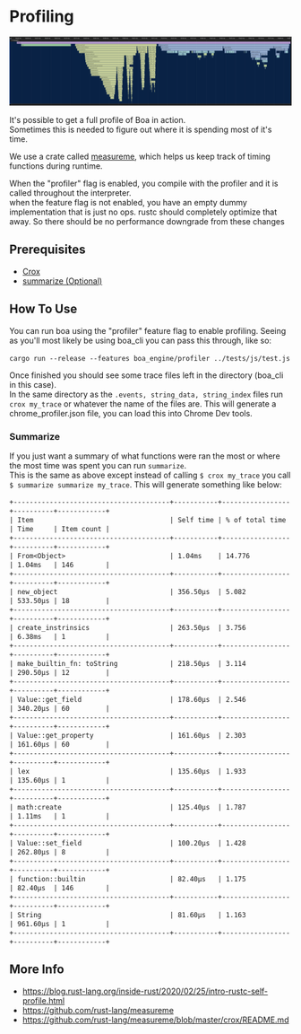 # Profiling

![Example](img/profiler.png)

It's possible to get a full profile of Boa in action.  
Sometimes this is needed to figure out where it is spending most of it's time.

We use a crate called [measureme](https://github.com/rust-lang/measureme), which helps us keep track of timing functions during runtime.

When the "profiler" flag is enabled, you compile with the profiler and it is called throughout the interpreter.  
when the feature flag is not enabled, you have an empty dummy implementation that is just no ops. rustc should completely optimize that away. So there should be no performance downgrade from these changes

## Prerequisites

- [Crox](https://github.com/rust-lang/measureme/blob/master/crox/README.md)
- [summarize (Optional)](https://github.com/rust-lang/measureme/blob/master/summarize/README.md)

## How To Use

You can run boa using the "profiler" feature flag to enable profiling. Seeing as you'll most likely be using boa_cli you can pass this through, like so:

`cargo run --release --features boa_engine/profiler ../tests/js/test.js`

Once finished you should see some trace files left in the directory (boa_cli in this case).  
In the same directory as the `.events, string_data, string_index` files run `crox my_trace` or whatever the name of the files are. This will generate a chrome_profiler.json file, you can load this into Chrome Dev tools.

### Summarize

If you just want a summary of what functions were ran the most or where the most time was spent you can run `summarize`.  
This is the same as above except instead of calling `$ crox my_trace` you call `$ summarize summarize my_trace`. This will generate something like below:

```
+---------------------------------------+-----------+-----------------+----------+------------+
| Item                                  | Self time | % of total time | Time     | Item count |
+---------------------------------------+-----------+-----------------+----------+------------+
| From<Object>                          | 1.04ms    | 14.776          | 1.04ms   | 146        |
+---------------------------------------+-----------+-----------------+----------+------------+
| new_object                            | 356.50µs  | 5.082           | 533.50µs | 18         |
+---------------------------------------+-----------+-----------------+----------+------------+
| create_instrinsics                    | 263.50µs  | 3.756           | 6.38ms   | 1          |
+---------------------------------------+-----------+-----------------+----------+------------+
| make_builtin_fn: toString             | 218.50µs  | 3.114           | 290.50µs | 12         |
+---------------------------------------+-----------+-----------------+----------+------------+
| Value::get_field                      | 178.60µs  | 2.546           | 340.20µs | 60         |
+---------------------------------------+-----------+-----------------+----------+------------+
| Value::get_property                   | 161.60µs  | 2.303           | 161.60µs | 60         |
+---------------------------------------+-----------+-----------------+----------+------------+
| lex                                   | 135.60µs  | 1.933           | 135.60µs | 1          |
+---------------------------------------+-----------+-----------------+----------+------------+
| math:create                           | 125.40µs  | 1.787           | 1.11ms   | 1          |
+---------------------------------------+-----------+-----------------+----------+------------+
| Value::set_field                      | 100.20µs  | 1.428           | 262.80µs | 8          |
+---------------------------------------+-----------+-----------------+----------+------------+
| function::builtin                     | 82.40µs   | 1.175           | 82.40µs  | 146        |
+---------------------------------------+-----------+-----------------+----------+------------+
| String                                | 81.60µs   | 1.163           | 961.60µs | 1          |
+---------------------------------------+-----------+-----------------+----------+------------+
```

## More Info

- https://blog.rust-lang.org/inside-rust/2020/02/25/intro-rustc-self-profile.html
- https://github.com/rust-lang/measureme
- https://github.com/rust-lang/measureme/blob/master/crox/README.md

